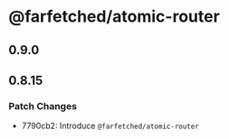 # @farfetched/atomic-router

## 0.9.0

## 0.8.15

### Patch Changes

- 7790cb2: Introduce `@farfetched/atomic-router`
